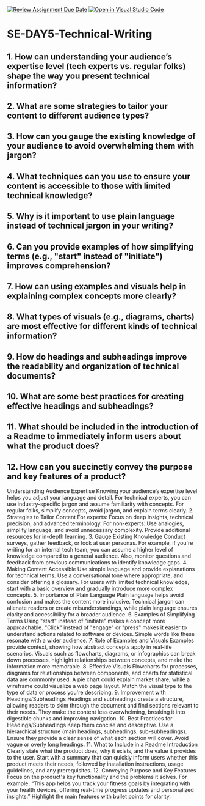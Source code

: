 [![Review Assignment Due Date](https://classroom.github.com/assets/deadline-readme-button-22041afd0340ce965d47ae6ef1cefeee28c7c493a6346c4f15d667ab976d596c.svg)](https://classroom.github.com/a/zsAR-pyY)
[![Open in Visual Studio Code](https://classroom.github.com/assets/open-in-vscode-2e0aaae1b6195c2367325f4f02e2d04e9abb55f0b24a779b69b11b9e10269abc.svg)](https://classroom.github.com/online_ide?assignment_repo_id=17764413&assignment_repo_type=AssignmentRepo)
# SE-DAY5-Technical-Writing
## 1. How can understanding your audience’s expertise level (tech experts vs. regular folks) shape the way you present technical information?
## 2. What are some strategies to tailor your content to different audience types?
## 3. How can you gauge the existing knowledge of your audience to avoid overwhelming them with jargon?
## 4. What techniques can you use to ensure your content is accessible to those with limited technical knowledge?
## 5. Why is it important to use plain language instead of technical jargon in your writing?
## 6. Can you provide examples of how simplifying terms (e.g., "start" instead of "initiate") improves comprehension?
## 7. How can using examples and visuals help in explaining complex concepts more clearly?
## 8. What types of visuals (e.g., diagrams, charts) are most effective for different kinds of technical information?
## 9. How do headings and subheadings improve the readability and organization of technical documents?
## 10. What are some best practices for creating effective headings and subheadings?
## 11. What should be included in the introduction of a Readme to immediately inform users about what the product does?
## 12. How can you succinctly convey the purpose and key features of a product?

Understanding Audience Expertise
Knowing your audience’s expertise level helps you adjust your language and detail. For technical experts, you can use industry-specific jargon and assume familiarity with concepts. For regular folks, simplify concepts, avoid jargon, and explain terms clearly.
2. Strategies to Tailor Content
For experts: Focus on deep insights, technical precision, and advanced terminology.
For non-experts: Use analogies, simplify language, and avoid unnecessary complexity. Provide additional resources for in-depth learning.
3. Gauge Existing Knowledge
Conduct surveys, gather feedback, or look at user personas. For example, if you're writing for an internal tech team, you can assume a higher level of knowledge compared to a general audience. Also, monitor questions and feedback from previous communications to identify knowledge gaps.
4. Making Content Accessible
Use simple language and provide explanations for technical terms. Use a conversational tone where appropriate, and consider offering a glossary. For users with limited technical knowledge, start with a basic overview and gradually introduce more complex concepts.
5. Importance of Plain Language
Plain language helps avoid confusion and makes the content more inclusive. Technical jargon can alienate readers or create misunderstandings, while plain language ensures clarity and accessibility for a broader audience.
6. Examples of Simplifying Terms
Using "start" instead of "initiate" makes a concept more approachable. "Click" instead of "engage" or "press" makes it easier to understand actions related to software or devices. Simple words like these resonate with a wider audience.
7. Role of Examples and Visuals
Examples provide context, showing how abstract concepts apply in real-life scenarios. Visuals such as flowcharts, diagrams, or infographics can break down processes, highlight relationships between concepts, and make the information more memorable.
8. Effective Visuals
Flowcharts for processes, diagrams for relationships between components, and charts for statistical data are commonly used. A pie chart could explain market share, while a wireframe could visualize a web page layout. Match the visual type to the type of data or process you're describing.
9. Improvement with Headings/Subheadings
Headings and subheadings create a structure, allowing readers to skim through the document and find sections relevant to their needs. They make the content less overwhelming, breaking it into digestible chunks and improving navigation.
10. Best Practices for Headings/Subheadings
Keep them concise and descriptive. Use a hierarchical structure (main headings, subheadings, sub-subheadings). Ensure they provide a clear sense of what each section will cover. Avoid vague or overly long headings.
11. What to Include in a Readme Introduction
Clearly state what the product does, why it exists, and the value it provides to the user. Start with a summary that can quickly inform users whether this product meets their needs, followed by installation instructions, usage guidelines, and any prerequisites.
12. Conveying Purpose and Key Features
Focus on the product's key functionality and the problems it solves. For example, “This app helps you track your fitness goals by integrating with your health devices, offering real-time progress updates and personalized insights.” Highlight the main features with bullet points for clarity.
